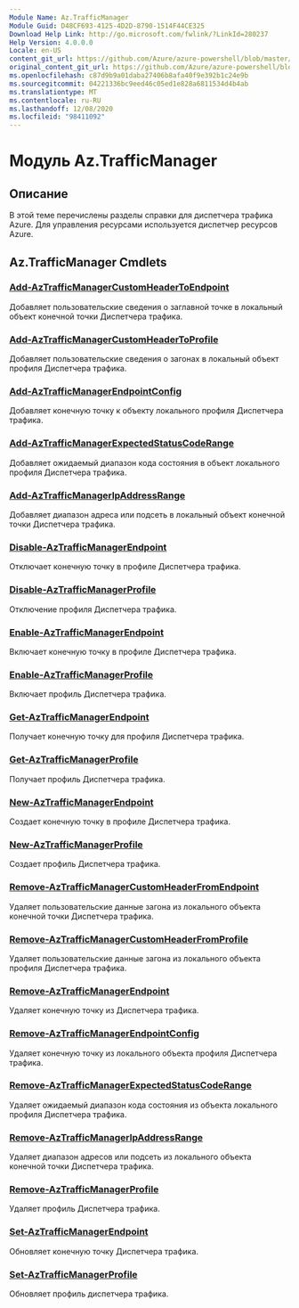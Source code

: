 ```yaml
---
Module Name: Az.TrafficManager
Module Guid: D48CF693-4125-4D2D-8790-1514F44CE325
Download Help Link: http://go.microsoft.com/fwlink/?LinkId=280237
Help Version: 4.0.0.0
Locale: en-US
content_git_url: https://github.com/Azure/azure-powershell/blob/master/src/TrafficManager/TrafficManager/help/Az.TrafficManager.md
original_content_git_url: https://github.com/Azure/azure-powershell/blob/master/src/TrafficManager/TrafficManager/help/Az.TrafficManager.md
ms.openlocfilehash: c87d9b9a01daba27406b8afa40f9e392b1c24e9b
ms.sourcegitcommit: 04221336bc9eed46c05ed1e828a6811534d4b4ab
ms.translationtype: MT
ms.contentlocale: ru-RU
ms.lasthandoff: 12/08/2020
ms.locfileid: "98411092"
---
```

# Модуль Az.TrafficManager
## Описание
В этой теме перечислены разделы справки для диспетчера трафика Azure. Для управления ресурсами используется диспетчер ресурсов Azure.

## Az.TrafficManager Cmdlets
### [Add-AzTrafficManagerCustomHeaderToEndpoint](Add-AzTrafficManagerCustomHeaderToEndpoint.md)
Добавляет пользовательские сведения о заглавной точке в локальный объект конечной точки Диспетчера трафика.

### [Add-AzTrafficManagerCustomHeaderToProfile](Add-AzTrafficManagerCustomHeaderToProfile.md)
Добавляет пользовательские сведения о загонах в локальный объект профиля Диспетчера трафика.

### [Add-AzTrafficManagerEndpointConfig](Add-AzTrafficManagerEndpointConfig.md)
Добавляет конечную точку к объекту локального профиля Диспетчера трафика.

### [Add-AzTrafficManagerExpectedStatusCodeRange](Add-AzTrafficManagerExpectedStatusCodeRange.md)
Добавляет ожидаемый диапазон кода состояния в объект локального профиля Диспетчера трафика.

### [Add-AzTrafficManagerIpAddressRange](Add-AzTrafficManagerIpAddressRange.md)
Добавляет диапазон адреса или подсеть в локальный объект конечной точки Диспетчера трафика.

### [Disable-AzTrafficManagerEndpoint](Disable-AzTrafficManagerEndpoint.md)
Отключает конечную точку в профиле Диспетчера трафика.

### [Disable-AzTrafficManagerProfile](Disable-AzTrafficManagerProfile.md)
Отключение профиля Диспетчера трафика.

### [Enable-AzTrafficManagerEndpoint](Enable-AzTrafficManagerEndpoint.md)
Включает конечную точку в профиле Диспетчера трафика.

### [Enable-AzTrafficManagerProfile](Enable-AzTrafficManagerProfile.md)
Включает профиль Диспетчера трафика.

### [Get-AzTrafficManagerEndpoint](Get-AzTrafficManagerEndpoint.md)
Получает конечную точку для профиля Диспетчера трафика.

### [Get-AzTrafficManagerProfile](Get-AzTrafficManagerProfile.md)
Получает профиль Диспетчера трафика.

### [New-AzTrafficManagerEndpoint](New-AzTrafficManagerEndpoint.md)
Создает конечную точку в профиле Диспетчера трафика.

### [New-AzTrafficManagerProfile](New-AzTrafficManagerProfile.md)
Создает профиль Диспетчера трафика.

### [Remove-AzTrafficManagerCustomHeaderFromEndpoint](Remove-AzTrafficManagerCustomHeaderFromEndpoint.md)
Удаляет пользовательские данные загона из локального объекта конечной точки Диспетчера трафика.

### [Remove-AzTrafficManagerCustomHeaderFromProfile](Remove-AzTrafficManagerCustomHeaderFromProfile.md)
Удаляет пользовательские данные загона из локального объекта профиля Диспетчера трафика.

### [Remove-AzTrafficManagerEndpoint](Remove-AzTrafficManagerEndpoint.md)
Удаляет конечную точку из Диспетчера трафика.

### [Remove-AzTrafficManagerEndpointConfig](Remove-AzTrafficManagerEndpointConfig.md)
Удаляет конечную точку из локального объекта профиля Диспетчера трафика.

### [Remove-AzTrafficManagerExpectedStatusCodeRange](Remove-AzTrafficManagerExpectedStatusCodeRange.md)
Удаляет ожидаемый диапазон кода состояния из объекта локального профиля Диспетчера трафика.

### [Remove-AzTrafficManagerIpAddressRange](Remove-AzTrafficManagerIpAddressRange.md)
Удаляет диапазон адресов или подсеть из локального объекта конечной точки Диспетчера трафика.

### [Remove-AzTrafficManagerProfile](Remove-AzTrafficManagerProfile.md)
Удаляет профиль Диспетчера трафика.

### [Set-AzTrafficManagerEndpoint](Set-AzTrafficManagerEndpoint.md)
Обновляет конечную точку Диспетчера трафика.

### [Set-AzTrafficManagerProfile](Set-AzTrafficManagerProfile.md)
Обновляет профиль диспетчера трафика.

